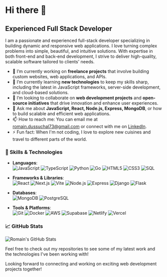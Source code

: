# Hi there 👋

## Experienced Full Stack Developer

I am a passionate and experienced full-stack developer specializing in building dynamic and responsive web applications. I love turning complex problems into simple, beautiful, and intuitive solutions. With expertise in both front-end and back-end development, I strive to deliver high-quality, scalable software tailored to clients' needs.

- 🔭 I’m currently working on **freelance projects** that involve building custom websites, web applications, and APIs.
- 🌱 I’m currently learning **new technologies** to keep my skills sharp, including the latest in JavaScript frameworks, server-side development, and cloud-based solutions.
- 👯 I’m looking to collaborate on **web development projects** and **open-source initiatives** that drive innovation and enhance user experiences.
- 💬 Ask me about **JavaScript, React, Node.js, Express, MongoDB**, or how to build scalable and efficient web applications.
- 📫 How to reach me: You can email me at romain.dussuchal73@gmail.com or connect with me on [LinkedIn]([https://www.linkedin.com/in/romain-dussuchal/](https://www.linkedin.com/in/romain-dussuchal-946721b6/)).
- ⚡ Fun fact: When I'm not coding, I love to explore new cuisines and travel to different parts of the world.

### 🚀 Skills & Technologies

- **Languages**:  
  ![JavaScript](https://img.shields.io/badge/-JavaScript-F7DF1E?style=flat-square&logo=javascript&logoColor=black) 
  ![TypeScript](https://img.shields.io/badge/-TypeScript-007ACC?style=flat-square&logo=typescript&logoColor=white) 
  ![Python](https://img.shields.io/badge/-Python-3776AB?style=flat-square&logo=python&logoColor=white) 
  ![Go](https://img.shields.io/badge/-Go-00ADD8?style=flat-square&logo=go&logoColor=white)
  ![HTML5](https://img.shields.io/badge/-HTML5-E34F26?style=flat-square&logo=html5&logoColor=white) 
  ![CSS3](https://img.shields.io/badge/-CSS3-1572B6?style=flat-square&logo=css3&logoColor=white) 
  ![SQL](https://img.shields.io/badge/-SQL-4479A1?style=flat-square&logo=postgresql&logoColor=white)

- **Frameworks & Libraries**:  
  ![React](https://img.shields.io/badge/-React-61DAFB?style=flat-square&logo=react&logoColor=black) 
  ![Next.js](https://img.shields.io/badge/-Next.js-000000?style=flat-square&logo=next-dot-js&logoColor=white) 
  ![Vite](https://img.shields.io/badge/-Vite-646CFF?style=flat-square&logo=vite&logoColor=white)
  ![Node.js](https://img.shields.io/badge/-Node.js-339933?style=flat-square&logo=node.js&logoColor=white) 
  ![Express](https://img.shields.io/badge/-Express-000000?style=flat-square&logo=express&logoColor=white) 
  ![Django](https://img.shields.io/badge/-Django-092E20?style=flat-square&logo=django&logoColor=white) 
  ![Flask](https://img.shields.io/badge/-Flask-000000?style=flat-square&logo=flask&logoColor=white)

- **Databases**:  
  ![MongoDB](https://img.shields.io/badge/-MongoDB-47A248?style=flat-square&logo=mongodb&logoColor=white) 
  ![PostgreSQL](https://img.shields.io/badge/-PostgreSQL-336791?style=flat-square&logo=postgresql&logoColor=white) 


- **Tools & Platforms**:  
  ![Git](https://img.shields.io/badge/-Git-F05032?style=flat-square&logo=git&logoColor=white) 
  ![Docker](https://img.shields.io/badge/-Docker-2496ED?style=flat-square&logo=docker&logoColor=white) 
  ![AWS](https://img.shields.io/badge/-AWS-232F3E?style=flat-square&logo=amazon-aws&logoColor=white)
  ![Supabase](https://img.shields.io/badge/-Supabase-3ECF8E?style=flat-square&logo=supabase&logoColor=white)
  ![Netlify](https://img.shields.io/badge/-Netlify-00C7B7?style=flat-square&logo=netlify&logoColor=white) 
  ![Vercel](https://img.shields.io/badge/-Vercel-000000?style=flat-square&logo=vercel&logoColor=white)

### 📈 GitHub Stats

![Romain's GitHub Stats](https://github-readme-stats.vercel.app/api?username=RomainDussuchal&show_icons=true&theme=radical)

Feel free to check out my repositories to see some of my latest work and the technologies I've been working with!

Looking forward to connecting and working on exciting web development projects together!

